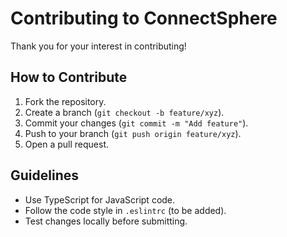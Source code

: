 # Contributing to ConnectSphere

Thank you for your interest in contributing!

## How to Contribute
1. Fork the repository.
2. Create a branch (`git checkout -b feature/xyz`).
3. Commit your changes (`git commit -m "Add feature"`).
4. Push to your branch (`git push origin feature/xyz`).
5. Open a pull request.

## Guidelines
- Use TypeScript for JavaScript code.
- Follow the code style in `.eslintrc` (to be added).
- Test changes locally before submitting.
